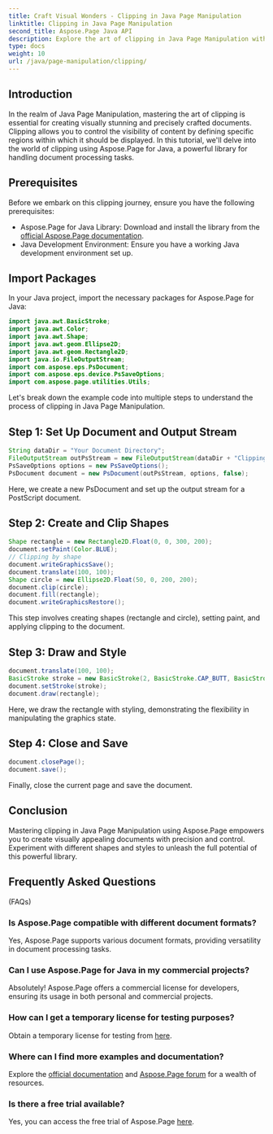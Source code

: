 ```yaml
---
title: Craft Visual Wonders - Clipping in Java Page Manipulation
linktitle: Clipping in Java Page Manipulation
second_title: Aspose.Page Java API
description: Explore the art of clipping in Java Page Manipulation with Aspose.Page. Master precise document crafting for stunning visuals and control.
type: docs
weight: 10
url: /java/page-manipulation/clipping/
---
```

## Introduction
In the realm of Java Page Manipulation, mastering the art of clipping is essential for creating visually stunning and precisely crafted documents. Clipping allows you to control the visibility of content by defining specific regions within which it should be displayed. In this tutorial, we'll delve into the world of clipping using Aspose.Page for Java, a powerful library for handling document processing tasks.
## Prerequisites
Before we embark on this clipping journey, ensure you have the following prerequisites:
- Aspose.Page for Java Library: Download and install the library from the [official Aspose.Page documentation](https://reference.aspose.com/page/java/).
- Java Development Environment: Ensure you have a working Java development environment set up.
## Import Packages
In your Java project, import the necessary packages for Aspose.Page for Java:
```java
import java.awt.BasicStroke;
import java.awt.Color;
import java.awt.Shape;
import java.awt.geom.Ellipse2D;
import java.awt.geom.Rectangle2D;
import java.io.FileOutputStream;
import com.aspose.eps.PsDocument;
import com.aspose.eps.device.PsSaveOptions;
import com.aspose.page.utilities.Utils;
```
Let's break down the example code into multiple steps to understand the process of clipping in Java Page Manipulation.
## Step 1: Set Up Document and Output Stream
```java
String dataDir = "Your Document Directory";
FileOutputStream outPsStream = new FileOutputStream(dataDir + "Clipping_outPS.ps");
PsSaveOptions options = new PsSaveOptions();
PsDocument document = new PsDocument(outPsStream, options, false);
```
Here, we create a new PsDocument and set up the output stream for a PostScript document.
## Step 2: Create and Clip Shapes
```java
Shape rectangle = new Rectangle2D.Float(0, 0, 300, 200);
document.setPaint(Color.BLUE);
// Clipping by shape
document.writeGraphicsSave();
document.translate(100, 100);
Shape circle = new Ellipse2D.Float(50, 0, 200, 200);
document.clip(circle);
document.fill(rectangle);
document.writeGraphicsRestore();
```
This step involves creating shapes (rectangle and circle), setting paint, and applying clipping to the document.
## Step 3: Draw and Style
```java
document.translate(100, 100);
BasicStroke stroke = new BasicStroke(2, BasicStroke.CAP_BUTT, BasicStroke.JOIN_MITER, 10.0f, new float[]{5.0f}, 0.0f);
document.setStroke(stroke);
document.draw(rectangle);
```
Here, we draw the rectangle with styling, demonstrating the flexibility in manipulating the graphics state.
## Step 4: Close and Save
```java
document.closePage();
document.save();
```
Finally, close the current page and save the document.
## Conclusion
Mastering clipping in Java Page Manipulation using Aspose.Page empowers you to create visually appealing documents with precision and control. Experiment with different shapes and styles to unleash the full potential of this powerful library.
## Frequently Asked Questions
 (FAQs)
### Is Aspose.Page compatible with different document formats?
Yes, Aspose.Page supports various document formats, providing versatility in document processing tasks.
### Can I use Aspose.Page for Java in my commercial projects?
Absolutely! Aspose.Page offers a commercial license for developers, ensuring its usage in both personal and commercial projects.
### How can I get a temporary license for testing purposes?
Obtain a temporary license for testing from [here](https://purchase.aspose.com/temporary-license/).
### Where can I find more examples and documentation?
Explore the [official documentation](https://reference.aspose.com/page/java/) and [Aspose.Page forum](https://forum.aspose.com/c/page/39) for a wealth of resources.
### Is there a free trial available?
Yes, you can access the free trial of Aspose.Page [here](https://releases.aspose.com/).
